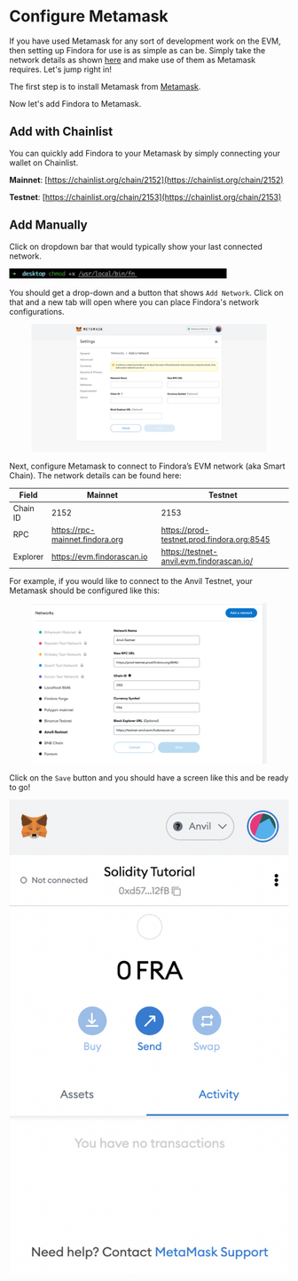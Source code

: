 # Configure Metamask



If you have used Metamask for any sort of development work on the EVM, then setting up Findora for use is as simple as can be. Simply take the network details as shown [here](../../../network-settings/network-settings.md) and make use of them as Metamask requires. Let's jump right in!

The first step is to install Metamask from [Metamask](https://metamask.io/).

Now let's add Findora to Metamask.

## Add with Chainlist

You can quickly add Findora to your Metamask by simply connecting your wallet on Chainlist.

**Mainnet**: [https://chainlist.org/chain/2152](https://chainlist.org/chain/2152)

**Testnet**: [https://chainlist.org/chain/2153](https://chainlist.org/chain/2153)

## Add Manually

Click on dropdown bar that would typically show your last connected network.

<img src="../../../.gitbook/assets/image (9).png" alt="" data-size="original">

You should get a drop-down and a button that shows `Add Network`. Click on that and a new tab will open where you can place Findora's network configurations.

<figure><img src="../../../.gitbook/assets/image (23).png" alt=""><figcaption></figcaption></figure>

Next, configure Metamask to connect to Findora’s EVM network (aka Smart Chain). The network details can be found here:

| Field    | Mainnet                         | Testnet                                    |
| -------- | ------------------------------- | ------------------------------------------ |
| Chain ID | 2152                            | 2153                                       |
| RPC      | https://rpc-mainnet.findora.org | https://prod-testnet.prod.findora.org:8545 |
| Explorer | https://evm.findorascan.io      | https://testnet-anvil.evm.findorascan.io/  |

For example, if you would like to connect to the Anvil Testnet, your Metamask should be configured like this:

<figure><img src="../../../.gitbook/assets/image (2).png" alt=""><figcaption></figcaption></figure>

Click on the `Save` button and you should have a screen like this and be ready to go!

![](<../../../.gitbook/assets/image (18).png>)

